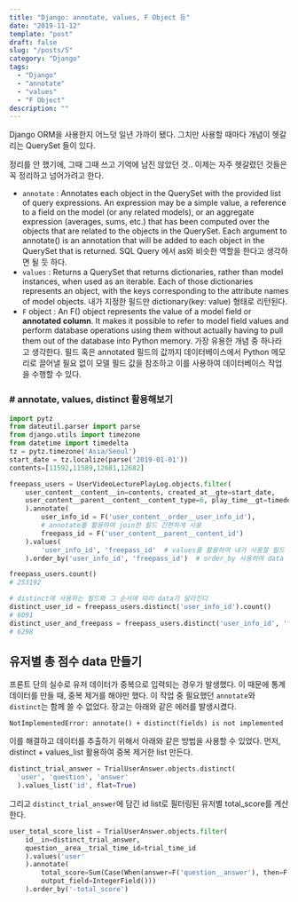 ```yaml
---
title: "Django: annotate, values, F Object 등"
date: "2019-11-12"
template: "post"
draft: false
slug: "/posts/5"
category: "Django"
tags:
  - "Django"
  - "annotate"
  - "values"
  - "F Object"
description: ""
---
```


Django ORM을 사용한지 어느덧 일년 가까이 됐다.
그치만 사용할 때마다 개념이 헷갈리는 QuerySet 들이 있다.

정리를 안 했기에, 그때 그때 쓰고 기억에 남진 않았던 것..
이제는 자주 헷갈렸던 것들은 꼭 정리하고 넘어가려고 한다.

- `annotate` : Annotates each object in the QuerySet with the provided list of query expressions. An expression may be a simple value, a reference to a field on the model (or any related models), or an aggregate expression (averages, sums, etc.) that has been computed over the objects that are related to the objects in the QuerySet.
Each argument to annotate() is an annotation that will be added to each object in the QuerySet that is returned.
SQL Query 에서 as와 비슷한 역할을 한다고 생각하면 될 듯 하다.
- `values` : Returns a QuerySet that returns dictionaries, rather than model instances, when used as an iterable.
Each of those dictionaries represents an object, with the keys corresponding to the attribute names of model objects.
내가 지정한 필드만 dictionary(key: value) 형태로 리턴된다.
- `F` object : An F() object represents the value of a model field or __annotated column__. It makes it possible to refer to model field values and perform database operations using them without actually having to pull them out of the database into Python memory.
가장 유용한 개념 중 하나라고 생각한다. 필드 혹은 annotated 필드의 값까지 데이터베이스에서 Python 메모리로 끌어낼 필요 없이 모델 필드 값을 참조하고 이를 사용하여 데이터베이스 작업을 수행할 수 있다.

### # annotate, values, distinct 활용해보기

```python
import pytz
from dateutil.parser import parse
from django.utils import timezone
from datetime import timedelta
tz = pytz.timezone('Asia/Seoul')
start_date = tz.localize(parse('2019-01-01'))
contents=[11592,11589,12681,12682]

freepass_users = UserVideoLecturePlayLog.objects.filter(
    user_content__content__in=contents, created_at__gte=start_date,
    user_content__parent__content__content_type=6, play_time__gt=timedelta(seconds=0)
    ).annotate(
        user_info_id = F('user_content__order__user_info_id'),
        # annotate를 활용하여 join한 필드 간편하게 사용
        freepass_id = F('user_content__parent__content_id')
    ).values(
        'user_info_id', 'freepass_id'  # values를 활용하여 내가 사용할 필드 data만 가져오기
    ).order_by('user_info_id', 'freepass_id')  # order_by 사용하여 data 정렬

freepass_users.count()
# 253192

# distinct에 사용하는 필드와 그 순서에 따라 data가 달라진다
distinct_user_id = freepass_users.distinct('user_info_id').count()
# 6091
distinct_user_and_freepass = freepass_users.distinct('user_info_id', 'freepass_id').count()
# 6298

```

## 유저별 총 점수 data 만들기

프론트 단의 실수로 유저 데이터가 중복으로 입력되는 경우가 발생했다.
이 때문에 통계 데이터를 만들 때, 중복 제거를 해야만 했다.
이 작업 중 필요했던 `annotate`와 `distinct`는 함께 쓸 수 없었다.
장고는 아래와 같은 에러를 발생시켰다.

`NotImplementedError: annotate() + distinct(fields) is not implemented`

이를 해결하고 데이터를 추출하기 위해서 아래와 같은 방법을 사용할 수 있었다.
먼저, distinct + values_list 활용하여 중복 제거한 list 만든다.

```python
distinct_trial_answer = TrialUserAnswer.objects.distinct(
  'user', 'question', 'answer'
  ).values_list('id', flat=True)
```

그리고 `distinct_trial_answer`에 담긴 id list로 필터링된 유저별 total_score를 계산한다.

```python
user_total_score_list = TrialUserAnswer.objects.filter(
    id__in=distinct_trial_answer,
    question__area__trial_time_id=trial_time_id
    ).values('user'
    ).annotate(
        total_score=Sum(Case(When(answer=F('question__answer'), then=F('question__score')),
        output_field=IntegerField()))
    ).order_by('-total_score')
```
